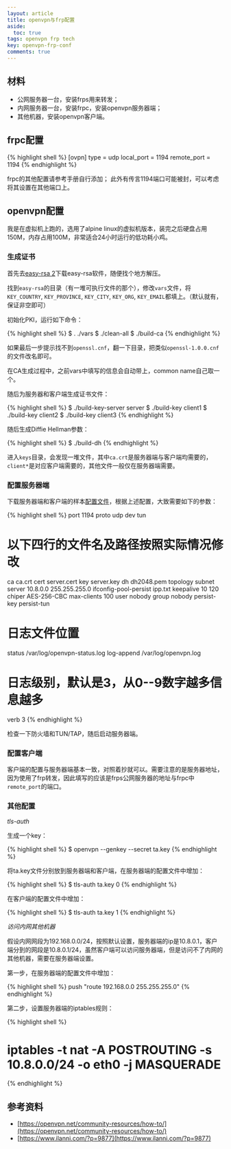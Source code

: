 ```yaml
---
layout: article
title: openvpn与frp配置
aside:
  toc: true
tags: openvpn frp tech
key: openvpn-frp-conf
comments: true
---
```


## 材料

- 公网服务器一台，安装frps用来转发；
- 内网服务器一台，安装frpc，安装openvpn服务器端；
- 其他机器，安装openvpn客户端。

<!--more-->

## frpc配置

{% highlight shell %}
[ovpn]
type = udp
local_port = 1194
remote_port = 1194
{% endhighlight %}

frpc的其他配置请参考手册自行添加；
此外有传言1194端口可能被封，可以考虑将其设置在其他端口上。

## openvpn配置

我是在虚拟机上跑的，选用了alpine linux的虚拟机版本，装完之后硬盘占用150M，内存占用100M，非常适合24小时运行的低功耗小鸡。

### 生成证书

首先去[easy-rsa 2](https://github.com/OpenVPN/easy-rsa-old)下载easy-rsa软件，随便找个地方解压。

找到`easy-rsa`的目录（有一堆可执行文件的那个），修改`vars`文件，将`KEY_COUNTRY`, `KEY_PROVINCE`, `KEY_CITY`, `KEY_ORG`, `KEY_EMAIL`都填上。（默认就有，保证非空即可）

初始化PKI，运行如下命令：

{% highlight shell %}
$ . ./vars
$ ./clean-all
$ ./build-ca
{% endhighlight %}

如果最后一步提示找不到`openssl.cnf`，翻一下目录，把类似`openssl-1.0.0.cnf`的文件改名即可。

在CA生成过程中，之前vars中填写的信息会自动带上，common name自己取一个。

随后为服务器和客户端生成证书文件：

{% highlight shell %}
$ ./build-key-server server
$ ./build-key client1
$ ./build-key client2
$ ./build-key client3
{% endhighlight %}

随后生成Diffie Hellman参数：

{% highlight shell %}
$ ./build-dh
{% endhighlight %}

进入`keys`目录，会发现一堆文件，其中`ca.crt`是服务器端与客户端均需要的，`client*`是对应客户端需要的，其他文件一般仅在服务器端需要。

### 配置服务器端

下载服务器端和客户端的样本[配置文件](https://github.com/OpenVPN/openvpn/tree/master/sample/sample-config-files)，根据上述配置，大致需要如下的参数：

{% highlight shell %}
port 1194
proto udp
dev tun
# 以下四行的文件名及路径按照实际情况修改
ca ca.crt
cert server.cert
key server.key
dh dh2048.pem
topology subnet
server 10.8.0.0 255.255.255.0
ifconfig-pool-persist ipp.txt
keepalive 10 120
chiper AES-256-CBC
max-clients 100
user nobody
group nobody
persist-key
persist-tun
# 日志文件位置
status /var/log/openvpn-status.log
log-append /var/log/openvpn.log
# 日志级别，默认是3，从0--9数字越多信息越多
verb 3
{% endhighlight %}

检查一下防火墙和TUN/TAP，随后启动服务器端。

### 配置客户端

客户端的配置与服务器端基本一致，对照着抄就可以。需要注意的是服务器地址，因为使用了frp转发，因此填写的应该是frps公网服务器的地址与frpc中`remote_port`的端口。

### 其他配置

*tls-auth*

生成一个key：

{% highlight shell %}
$ openvpn --genkey --secret ta.key
{% endhighlight %}

将ta.key文件分别放到服务器端和客户端，在服务器端的配置文件中增加：

{% highlight shell %}
$ tls-auth ta.key 0
{% endhighlight %}

在客户端的配置文件中增加：

{% highlight shell %}
$ tls-auth ta.key 1
{% endhighlight %}

*访问内网其他机器*

假设内网网段为192.168.0.0/24，按照默认设置，服务器端的ip是10.8.0.1，客户端分到的网段是10.8.0.1/24，虽然客户端可以访问服务器端，但是访问不了内网的其他机器，需要在服务器端设置。

第一步，在服务器端的配置文件中增加：

{% highlight shell %}
push "route 192.168.0.0 255.255.255.0"
{% endhighlight %}

第二步，设置服务器端的iptables规则：

{% highlight shell %}
# iptables -t nat -A POSTROUTING -s 10.8.0.0/24 -o eth0 -j MASQUERADE
{% endhighlight %}

## 参考资料

- [https://openvpn.net/community-resources/how-to/](https://openvpn.net/community-resources/how-to/)
- [https://www.ilanni.com/?p=9877](https://www.ilanni.com/?p=9877)
